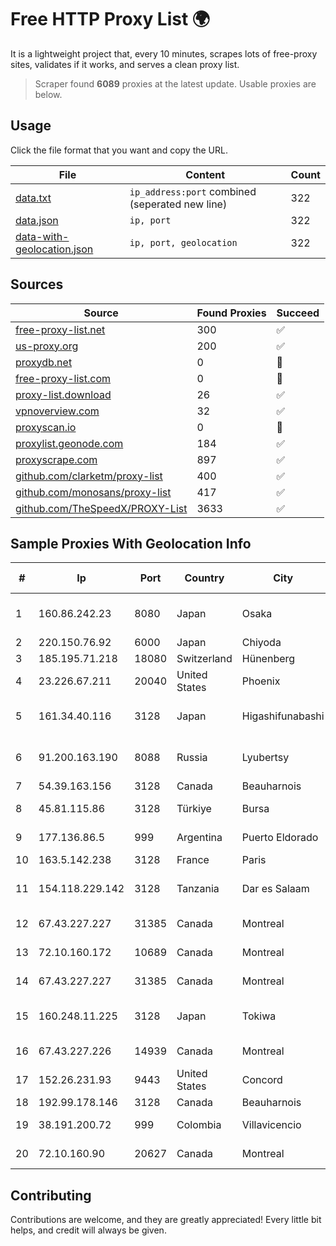 
# Free HTTP Proxy List 🌍

It is a lightweight project that, every 10 minutes, scrapes lots of free-proxy sites, validates if it works, and serves a clean proxy list.


> Scraper found **6089** proxies at the latest update. Usable proxies are below.

## Usage

Click the file format that you want and copy the URL.


|File|Content|Count|
|----|-------|-----|
|[data.txt](https://raw.githubusercontent.com/themiralay/Proxy-List-World/master/data.txt)|`ip_address:port` combined (seperated new line)|322|
|[data.json](https://raw.githubusercontent.com/themiralay/Proxy-List-World/master/data.json)|`ip, port`|322|
|[data-with-geolocation.json](https://raw.githubusercontent.com/themiralay/Proxy-List-World/master/data-with-geolocation.json)|`ip, port, geolocation`|322|

## Sources

|Source|Found Proxies|Succeed|
|------|-------------|-------|
|[free-proxy-list.net](https://free-proxy-list.net)|300|✅|
|[us-proxy.org](https://www.us-proxy.org)|200|✅|
|[proxydb.net](http://proxydb.net)|0|🚫|
|[free-proxy-list.com](https://free-proxy-list.com/?page=&port=&type%5B%5D=http&type%5B%5D=https&up_time=0&search=Search)|0|🚫|
|[proxy-list.download](https://www.proxy-list.download/HTTP)|26|✅|
|[vpnoverview.com](https://vpnoverview.com/privacy/anonymous-browsing/free-proxy-servers)|32|✅|
|[proxyscan.io](https://www.proxyscan.io)|0|🚫|
|[proxylist.geonode.com](https://proxylist.geonode.com/api/proxy-list?limit=300&page=1&sort_by=lastChecked&sort_type=desc&protocols=http,https)|184|✅|
|[proxyscrape.com](https://api.proxyscrape.com/v2/?request=displayproxies&protocol=http&timeout=10000&country=all&ssl=all&anonymity=all)|897|✅|
|[github.com/clarketm/proxy-list](https://raw.githubusercontent.com/clarketm/proxy-list/master/proxy-list-raw.txt)|400|✅|
|[github.com/monosans/proxy-list](https://raw.githubusercontent.com/monosans/proxy-list/main/proxies/http.txt)|417|✅|
|[github.com/TheSpeedX/PROXY-List](https://raw.githubusercontent.com/TheSpeedX/PROXY-List/master/http.txt)|3633|✅|


## Sample Proxies With Geolocation Info

|#|Ip|Port|Country|City|Internet Service Provider|
|-|--|----|-------|----|-------------------------|
|1|160.86.242.23|8080|Japan|Osaka|Sony Network Communications Inc|
|2|220.150.76.92|6000|Japan|Chiyoda|FreeBit Co., Ltd.|
|3|185.195.71.218|18080|Switzerland|Hünenberg|Datasource AG|
|4|23.226.67.211|20040|United States|Phoenix|Input Output Flood LLC|
|5|161.34.40.116|3128|Japan|Higashifunabashi|NTT PC Communications, Inc.|
|6|91.200.163.190|8088|Russia|Lyubertsy|Dubrovskaya Nataliya Vladislavovna|
|7|54.39.163.156|3128|Canada|Beauharnois|OVH SAS|
|8|45.81.115.86|3128|Türkiye|Bursa|Pembe Gul Isguzar Karagoz|
|9|177.136.86.5|999|Argentina|Puerto Eldorado|Access AIR Sociedad Simple|
|10|163.5.142.238|3128|France|Paris|IONIS|
|11|154.118.229.142|3128|Tanzania|Dar es Salaam|Tanzania e-Government Agency|
|12|67.43.227.227|31385|Canada|Montreal|GloboTech Communications|
|13|72.10.160.172|10689|Canada|Montreal|GloboTech Communications|
|14|67.43.227.227|31385|Canada|Montreal|GloboTech Communications|
|15|160.248.11.225|3128|Japan|Tokiwa|NTT PC Communications, Inc.|
|16|67.43.227.226|14939|Canada|Montreal|GloboTech Communications|
|17|152.26.231.93|9443|United States|Concord|MCNC|
|18|192.99.178.146|3128|Canada|Beauharnois|OVH Hosting|
|19|38.191.200.72|999|Colombia|Villavicencio|Cogent Communications|
|20|72.10.160.90|20627|Canada|Montreal|GloboTech Communications|



## Contributing

Contributions are welcome, and they are greatly appreciated! Every
little bit helps, and credit will always be given.

